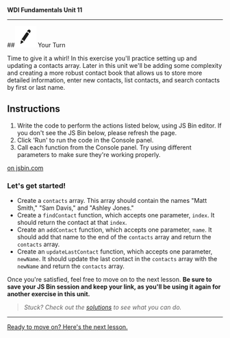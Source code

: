 **WDI Fundamentals Unit 11**

---

##![Your Turn](../assets/exercise.png) Your Turn

Time to give it a whirl! In this exercise you'll practice setting up and updating a contacts array. Later in this unit we'll be adding some complexity and creating a more robust contact book that allows us to store more detailed information, enter new contacts, list contacts, and search contacts by first or last name.

## Instructions

1) Write the code to perform the actions listed below, using JS Bin editor. If you don't see the JS Bin below, please refresh the page.
2) Click 'Run' to run the code in the Console panel.
3) Call each function from the Console panel. Try using different parameters to make sure they're working properly.

<a class="jsbin-embed" href="http://jsbin.com/wihumu/embed?js&height600"> on jsbin.com</a><script src="http://static.jsbin.com/js/embed.min.js?3.35.12"></script>

### Let's get started!

* Create a `contacts` array. This array should contain the names "Matt Smith," "Sam Davis," and "Ashley Jones."
* Create a `findContact` function, which accepts one parameter, `index`. It should return the contact at that `index`.
* Create an `addContact` function, which accepts one parameter, `name`. It should add that name to the end of the `contacts` array and return the `contacts` array.
* Create an `updateLastContact` function, which accepts one parameter, `newName`. It should update the last contact in the `contacts` array with the `newName` and return the `contacts` array.

Once you're satisfied, feel free to move on to the next lesson. **Be sure to save your JS Bin session and keep your link, as you'll be using it again for another exercise in this unit.**

> *Stuck? Check out the [solutions](https://github.com/generalassembly-studio/fundamentals/blob/master/exercise-solutions.md) to see what you can do.*

---
[Ready to move on? Here's the next lesson.](05_lesson.md)
